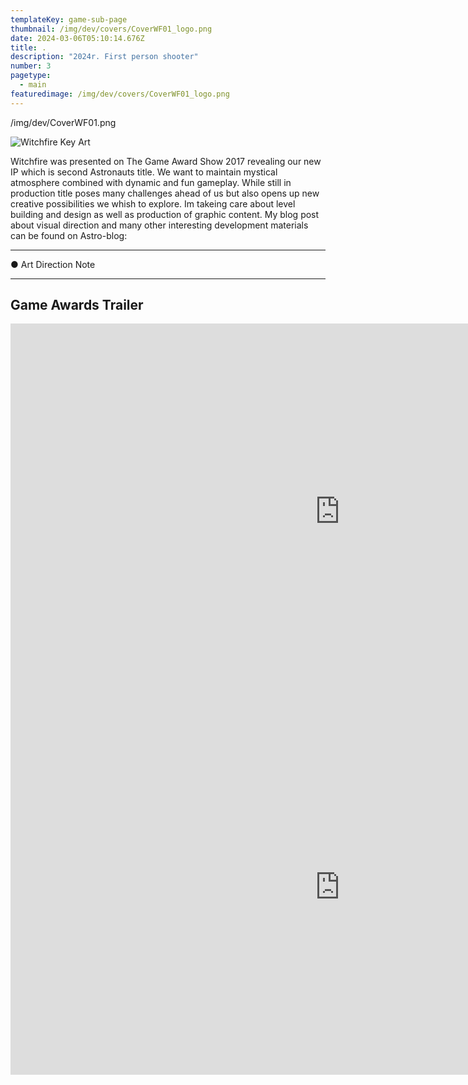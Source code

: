 ```yaml
---
templateKey: game-sub-page
thumbnail: /img/dev/covers/CoverWF01_logo.png
date: 2024-03-06T05:10:14.676Z
title: .
description: "2024r. First person shooter"
number: 3
pagetype:
  - main
featuredimage: /img/dev/covers/CoverWF01_logo.png
---
```



/img/dev/CoverWF01.png

![Witchfire Key Art](/img/dev/CoverWF01.jpg)

Witchfire was presented on  The Game Award Show 2017 revealing our new IP  which is second Astronauts title. We want to maintain mystical atmosphere combined with dynamic and fun gameplay. While still in production  title poses many challenges ahead of us but also opens up new creative possibilities we whish to explore. Im takeing care about level building and design as well as production of graphic content.  My  blog post  about visual direction and many other interesting development materials can be found on Astro-blog:

---

● Art Direction Note


----

## Game Awards Trailer 


<iframe width="1053" height="601" src="https://www.youtube.com/embed/-zqjNkdXT94" title="Witchfire Teaser" frameborder="0" allow="accelerometer; autoplay; clipboard-write; encrypted-media; gyroscope; picture-in-picture; web-share" allowfullscreen></iframe>



<iframe width="1053" height="601" src="https://www.youtube.com/embed/IXn-b4cu6mU" title="Witchfire Early Access Date Reveal" frameborder="0" allow="accelerometer; autoplay; clipboard-write; encrypted-media; gyroscope; picture-in-picture; web-share" allowfullscreen></iframe>

